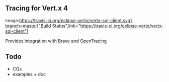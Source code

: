## Tracing for Vert.x 4

image:https://travis-ci.org/eclipse-vertx/vertx-sql-client.svg?branch=master["Build Status",link="https://travis-ci.org/eclipse-vertx/vertx-sql-client"]

Provides integration with [Brave](https://github.com/openzipkin/brave) and [OpenTracing](https://opentracing.io)

## Todo

- CQs
- examples + doc
